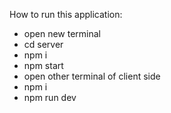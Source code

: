 How to run this application:
- open new terminal
- cd server
- npm i
- npm start
- open other terminal of client side
- npm i
- npm run dev

